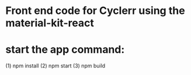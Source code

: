 # Front end code for Cyclerr using the material-kit-react
# start the app command: 
(1) npm install
(2) npm start
(3) npm build
